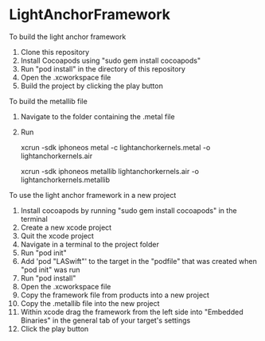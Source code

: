 # LightAnchorFramework

To build the light anchor framework

1. Clone this repository
2. Install Cocoapods using "sudo gem install cocoapods"
3. Run "pod install" in the directory of this repository
4. Open the .xcworkspace file
5. Build the project by clicking the play button

To build the metallib file

1. Navigate to the folder containing the .metal file
1. Run

    xcrun -sdk iphoneos metal -c lightanchorkernels.metal -o lightanchorkernels.air
    
    xcrun -sdk iphoneos metallib lightanchorkernels.air -o lightanchorkernels.metallib


To use the light anchor framework in a new project

1. Install cocoapods by running "sudo gem install cocoapods" in the terminal
1. Create a new xcode project
1. Quit the xcode project
1. Navigate in a terminal to the project folder
1. Run "pod init"
1. Add 'pod "LASwift"' to the target in the "podfile" that was created when "pod init" was run
1. Run "pod install"
1. Open the .xcworkspace file
1. Copy the framework file from products into a new project    
1. Copy the .metallib file into the new project
1. Within xcode drag the framework from the left side into "Embedded Binaries" in the general tab of your target's settings
1. Click the play button

